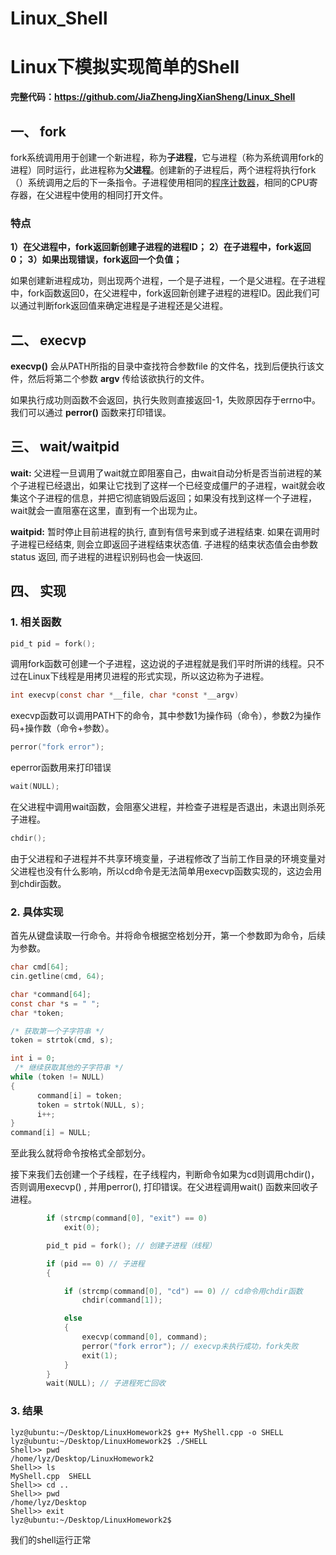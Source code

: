 # Linux_Shell
# Linux下模拟实现简单的Shell



**完整代码：https://github.com/JiaZhengJingXianSheng/Linux_Shell** 



## 一、 fork

fork系统调用用于创建一个新进程，称为**子进程**，它与进程（称为系统调用fork的进程）同时运行，此进程称为**父进程**。创建新的子进程后，两个进程将执行fork（）系统调用之后的下一条指令。子进程使用相同的[程序计数器](https://baike.baidu.com/item/程序计数器/3219536)，相同的CPU寄存器，在父进程中使用的相同打开文件。

### 特点

  **1）在父进程中，fork返回新创建子进程的进程ID；**
  **2）在子进程中，fork返回0；**
  **3）如果出现错误，fork返回一个负值；**

如果创建新进程成功，则出现两个进程，一个是子进程，一个是父进程。在子进程中，fork函数返回0，在父进程中，fork返回新创建子进程的进程ID。因此我们可以通过判断fork返回值来确定进程是子进程还是父进程。

## 二、 execvp

**execvp()** 会从PATH所指的目录中查找符合参数file 的文件名，找到后便执行该文件，然后将第二个参数 **argv** 传给该欲执行的文件。

如果执行成功则函数不会返回，执行失败则直接返回-1，失败原因存于errno中。我们可以通过 **perror()** 函数来打印错误。

## 三、 wait/waitpid

**wait:**  父进程一旦调用了wait就立即阻塞自己，由wait自动分析是否当前进程的某个子进程已经退出，如果让它找到了这样一个已经变成僵尸的子进程，wait就会收集这个子进程的信息，并把它彻底销毁后返回；如果没有找到这样一个子进程，wait就会一直阻塞在这里，直到有一个出现为止。

**waitpid:**  暂时停止目前进程的执行, 直到有信号来到或子进程结束. 如果在调用时子进程已经结束, 则会立即返回子进程结束状态值. 子进程的结束状态值会由参数status 返回, 而子进程的进程识别码也会一快返回.



## 四、 实现

### 1. 相关函数

```c
pid_t pid = fork();
```

调用fork函数可创建一个子进程，这边说的子进程就是我们平时所讲的线程。只不过在Linux下线程是用拷贝进程的形式实现，所以这边称为子进程。

```c
int execvp(const char *__file, char *const *__argv)
```

execvp函数可以调用PATH下的命令，其中参数1为操作码（命令），参数2为操作码+操作数（命令+参数）。

```c
perror("fork error");
```

eperror函数用来打印错误

```c
wait(NULL);
```

在父进程中调用wait函数，会阻塞父进程，并检查子进程是否退出，未退出则杀死子进程。

```c
chdir();
```

由于父进程和子进程并不共享环境变量，子进程修改了当前工作目录的环境变量对父进程也没有什么影响，所以cd命令是无法简单用execvp函数实现的，这边会用到chdir函数。

### 2. 具体实现

首先从键盘读取一行命令。并将命令根据空格划分开，第一个参数即为命令，后续为参数。

```c
char cmd[64];
cin.getline(cmd, 64);
```

```c
char *command[64];
const char *s = " ";
char *token;

/* 获取第一个子字符串 */
token = strtok(cmd, s);

int i = 0;
 /* 继续获取其他的子字符串 */
while (token != NULL)
{
      command[i] = token;
      token = strtok(NULL, s);
      i++;
}
command[i] = NULL;
```

至此我么就将命令按格式全部划分。

接下来我们去创建一个子线程，在子线程内，判断命令如果为cd则调用chdir()， 否则调用execvp() , 并用perror(), 打印错误。在父进程调用wait() 函数来回收子进程。

```c
        if (strcmp(command[0], "exit") == 0)
            exit(0);

        pid_t pid = fork(); // 创建子进程（线程）

        if (pid == 0) // 子进程
        {

            if (strcmp(command[0], "cd") == 0) // cd命令用chdir函数
                chdir(command[1]);

            else
            {
                execvp(command[0], command);
                perror("fork error"); // execvp未执行成功，fork失败
                exit(1);
            }
        }
        wait(NULL); // 子进程死亡回收
```

### 3. 结果

```
lyz@ubuntu:~/Desktop/LinuxHomework2$ g++ MyShell.cpp -o SHELL
lyz@ubuntu:~/Desktop/LinuxHomework2$ ./SHELL 
Shell>> pwd
/home/lyz/Desktop/LinuxHomework2
Shell>> ls 
MyShell.cpp  SHELL
Shell>> cd ..
Shell>> pwd
/home/lyz/Desktop
Shell>> exit
lyz@ubuntu:~/Desktop/LinuxHomework2$ 

```

我们的shell运行正常
